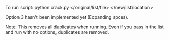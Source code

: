 To run script: python crack.py </original/list/file> </new/list/location>


Option 3 hasn't been implemented yet (Expanding spces).

Note: This removes all duplicates when running. Even if you pass in the list and run with no options, duplicates are removed. 
